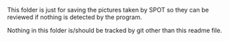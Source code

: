 This folder is just for saving the pictures taken by SPOT so they can be reviewed if nothing is detected by the program.

Nothing in this folder is/should be tracked by git other than this readme file.